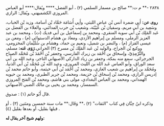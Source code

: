 ٢٨٣٨ -** م ت:** صالح بن مسمار السلمي (٢) ، أبو الفضل،**** ويُقال:**** أبو العباس المروزي الكشميهني، ويُقال: الرازي.

**روى عن:** أَبِي ضمرة أنس بْن عياض الليثي، وأَبِي أُسَامَة حَمَّاد بْن أسامة، وزيد بْن الحباب، وسَعِيد بن أَبي مريم، وسفيان بْن عُيَيْنَة، وشعيب بْن حرب المدائني، والعلاء بن الفضل بن عَبد المَلِك بْن أَبي سوية المنقري، ومحمد بن إسماعيل بن أَبي فديك (ت) ، ومحمد بن عبد العزيز الرملي، ومسلم بن إبراهيم الأزدي، ومعاذ بن هشام الدستوائي (م) ، ومعن بن عيسى القزاز (م) ، والنضر بن شميل، ونعيم بن حماد، وهشام بن سُلَيْمان المخزومي، ووكيع بْن الجراح، والوليد بْن عَبد المَلِك بْن مسرح (٣) الحراني.**رَوَى عَنه:** مسلم، والتِّرْمِذِيّ، وإسحاق بن أَحْمَد بن زيرك الفارسي، وجعفر بْن أَحْمَدَ بْن مُحَمَّد الصباح الجرجرائي، سمع منه بمكة، وجعفر بن زياد الداركي الأصبهاني التاجر، وعبد الله بن أَبي سعد الوراق، وأبو العباس عَبد الله بن الليث المروزي، وعبد الله بْن مُحَمَّد بْن أَبي الذنيا، ومُحَمَّد بن إبراهيم بن شعيب الغازي، ومحمد بْن أَحْمَد بْن أَبي خيثمة، وأبو حاتم محمد بْن إدريس الرازي، ومحمد بْن إسحاق بْن خزيمة، ومحمد بْن جرير الطبري، ومحمد بن حيويه الهمداني، ومحمد بن العباس البغدادي، مولى بني هاشم، ومحمد بْن الفتح المروزي السمسار، ومحمد بن يحيى بن مالك الضبي الأصبهاني.

قال أَبُو حاتم (١) : صدوق.

وذكره ابنُ حِبَّان فِي كتاب "الثقات" (٢) ،** وَقَال:** مات سنة خمسين ومئتين (٣) ، أو قبلها بقليل، أو بعدها بقليل (٤) .

**ولهم شيخ آخر يقال له:**
